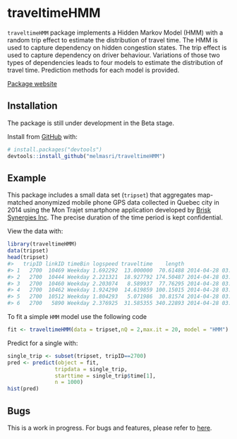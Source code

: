 
# traveltimeHMM

`traveltimeHMM` package implements a Hidden Markov Model (HMM) with a
random trip effect to estimate the distribution of travel time. The HMM
is used to capture dependency on hidden congestion states. The trip
effect is used to capture dependency on driver behaviour. Variations of
those two types of dependencies leads to four models to estimate the
distribution of travel time. Prediction methods for each model is
provided.

[Package website](https://melmasri.github.io/traveltimeHMM/)

## Installation

The package is still under development in the Beta stage.

Install from [GitHub](https://github.com/melmasri/traveltimeHMM) with:

``` r
# install.packages("devtools")
devtools::install_github("melmasri/traveltimeHMM")
```

## Example

This package includes a small data set (`tripset`) that aggregates
map-matched anonymized mobile phone GPS data collected in Quebec city in
2014 using the Mon Trajet smartphone application developed by [Brisk
Synergies Inc](https://brisksynergies.com/). The precise duration of the
time period is kept confidential.

View the data with:

``` r
library(traveltimeHMM)
data(tripset)
head(tripset)
#>   tripID linkID timeBin logspeed traveltime    length                time
#> 1   2700  10469 Weekday 1.692292  13.000000  70.61488 2014-04-28 03:07:27
#> 2   2700  10444 Weekday 2.221321  18.927792 174.50487 2014-04-28 03:07:41
#> 3   2700  10460 Weekday 2.203074   8.589937  77.76295 2014-04-28 03:07:58
#> 4   2700  10462 Weekday 1.924290  14.619859 100.15015 2014-04-28 03:08:07
#> 5   2700  10512 Weekday 1.804293   5.071986  30.81574 2014-04-28 03:08:21
#> 6   2700   5890 Weekday 2.376925  31.585355 340.22893 2014-04-28 03:08:26
```

To fit a simple `HMM` model use the following code

``` r
fit <- traveltimeHMM(data = tripset,nQ = 2,max.it = 20, model = "HMM")
```

Predict for a single with:

``` r
single_trip <- subset(tripset, tripID==2700)
pred <- predict(object = fit,
               tripdata = single_trip,
               starttime = single_trip$time[1],
               n = 1000)
hist(pred)
```

## Bugs

This is a work in progress. For bugs and features, please refer to
[here](https://github.com/melmasri/traveltimeHMM/issues).
